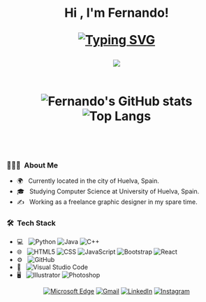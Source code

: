 <h1 align="center"><b>Hi , I'm Fernando!</b>
<p align="center">
 <a href="https://git.io/typing-svg"><img src="https://readme-typing-svg.demolab.com?font=Poppins&pause=1000&color=94E2D5&center=true&vCenter=true&width=435&lines=Software+engineer" alt="Typing SVG" /></a>
</p>
	
<img src="https://user-images.githubusercontent.com/73097560/115834477-dbab4500-a447-11eb-908a-139a6edaec5c.gif">
<br><br>
	
![Fernando's GitHub stats](https://github-readme-stats.vercel.app/api?username=cgarciafernando&show_icons=true&theme=catppuccin_mocha&hide_border=true)
![Top Langs](https://github-readme-stats.vercel.app/api/top-langs/?username=cgarciafernando&theme=catppuccin_mocha&hide_border=true)

<br>
	
<h3> 👨🏻‍💻 &nbsp;About Me </h3>

- 🌍 &nbsp; Currently located in the city of Huelva, Spain.
- 🎓 &nbsp; Studying Computer Science at University of Huelva, Spain.
- ✍️ &nbsp; Working as a freelance graphic designer in my spare time.

<h3> 🛠 &nbsp;Tech Stack</h3>

- 💻 &nbsp;
  ![Python](https://img.shields.io/badge/-Python-333333?style=flat&logo=python)
  ![Java](https://img.shields.io/badge/-Java-333333?style=flat&logo=Java&logoColor=007396)
  ![C++](https://img.shields.io/badge/-C++-333333?style=flat&logo=C%2B%2B&logoColor=00599C)
- 🌐 &nbsp;
  ![HTML5](https://img.shields.io/badge/-HTML5-333333?style=flat&logo=HTML5)
  ![CSS](https://img.shields.io/badge/-CSS-333333?style=flat&logo=CSS3&logoColor=1572B6)
  ![JavaScript](https://img.shields.io/badge/-JavaScript-333333?style=flat&logo=javascript)
  ![Bootstrap](https://img.shields.io/badge/-Bootstrap-333333?style=flat&logo=bootstrap&logoColor=563D7C)
  ![React](https://img.shields.io/badge/-React-333333?style=flat&logo=react&logoColor=38BDAE)
- ⚙️ &nbsp;
  ![GitHub](https://img.shields.io/badge/-GitHub-333333?style=flat&logo=github)
- 🔧 &nbsp;
  ![Visual Studio Code](https://img.shields.io/badge/-Visual%20Studio%20Code-333333?style=flat&logo=visual-studio-code&logoColor=007ACC)
- 🖥 &nbsp;
  ![Illustrator](https://img.shields.io/badge/-Illustrator-333333?style=flat&logo=adobe-illustrator)
  ![Photoshop](https://img.shields.io/badge/-Photoshop-333333?style=flat&logo=adobe-photoshop)
	
<p align="center">
<a href='#' target="_blank"><img alt='Microsoft Edge' src='https://img.shields.io/badge/Website-100000?style=flat-square&logo=Microsoft Edge&logoColor=1a1b27&labelColor=94E2D5&color=1a1b27'/></a>
<a href='mailto:cgarciafernando@outlook.com' target="_blank"><img alt='Gmail' src='https://img.shields.io/badge/Gmail-100000?style=flat-square&logo=Gmail&logoColor=1a1b27&labelColor=94E2D5&color=1a1b27'/></a>
<a href='https://www.linkedin.com/in/fernando-carrillo-garc%C3%ADa/' target="_blank"><img alt='LinkedIn' src='https://img.shields.io/badge/LinkedIn-100000?style=flat-square&logo=LinkedIn&logoColor=1a1b27&labelColor=94E2D5&color=1a1b27'/></a>
<a href='https://www.instagram.com/c.fernando.g/' target="_blank"><img alt='Instagram' src='https://img.shields.io/badge/Instagram-100000?style=flat-square&logo=Instagram&logoColor=1a1b27&labelColor=94E2D5&color=1a1b27'/></a>
</p>
